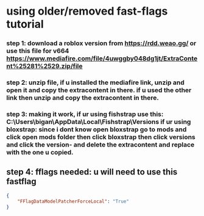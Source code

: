 # using older/removed fast-flags tutorial
### step 1: download a roblox version from https://rdd.weao.gg/ or use this file for v664 https://www.mediafire.com/file/4uwggby048dg1jt/ExtraContent%25281%2529.zip/file
### step 2: unzip file, if u installed the mediafire link, unzip and open it and copy the extracontent in there. if u used the other link then unzip and copy the extracontent in there.
### step 3: making it work, if ur using fishstrap use this: C:\Users\bigan\AppData\Local\Fishstrap\Versions if ur using bloxstrap: since i dont know open bloxstrap go to mods and click open mods folder then click bloxstrap then click versions and click the version- and delete the extracontent and replace with the one u copied.

## step 4: fflags needed: u will need to use this fastflag
``` json
{
    "FFlagDataModelPatcherForceLocal": "True"
}
```
